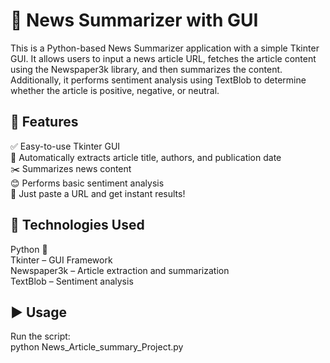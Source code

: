 # **📰 News Summarizer with GUI**

This is a Python-based News Summarizer application with a simple Tkinter GUI. It allows users to input a news article URL, fetches the article content using the Newspaper3k library, and then summarizes the content. Additionally, it performs sentiment analysis using TextBlob to determine whether the article is positive, negative, or neutral.

## 🚀 Features

✅ Easy-to-use Tkinter GUI  
📄 Automatically extracts article title, authors, and publication date  
✂️ Summarizes news content  
😊 Performs basic sentiment analysis  
🔗 Just paste a URL and get instant results!  

## 🧰 Technologies Used

Python 🐍  
Tkinter – GUI Framework  
Newspaper3k – Article extraction and summarization  
TextBlob – Sentiment analysis  

## ▶️ Usage

Run the script:    
python News_Article_summary_Project.py
